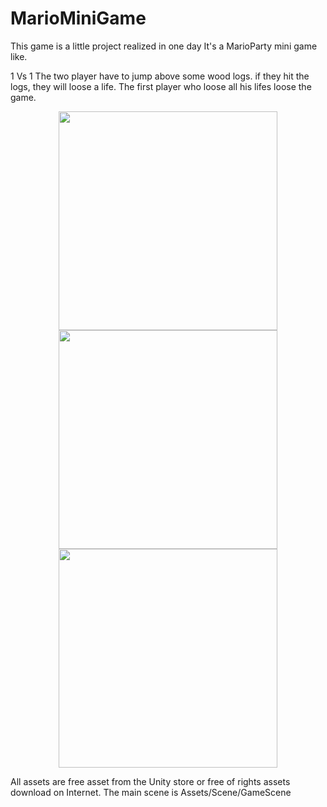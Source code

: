 # MarioMiniGame

This game is a little project realized in one day
It's a MarioParty mini game like.

1 Vs 1
The two player have to jump above some wood logs. if they hit the logs, they will loose a life. The first player who loose all his lifes loose the game.

<p align="center">
  <img src="https://user-images.githubusercontent.com/49199773/145692258-f93aa7e7-1285-41da-acbd-bfaee9b01a0b.png" width="350">
  <br>
  <img src="https://user-images.githubusercontent.com/49199773/145692394-8bb197b9-6526-4020-b443-3f2db6d98d16.png" width="350">
  <img src="https://user-images.githubusercontent.com/49199773/145692365-4ea47272-9dd1-4b60-9521-f56999aa8a1d.png" width="350">
</p>

All assets are free asset from the Unity store or free of rights assets download on Internet.
The main scene is Assets/Scene/GameScene
